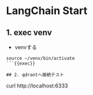 # LangChain Start

## 
## 1. exec venv
* venvする
```
source ~/venv/bin/activate
```{{exec}}

## 2. qdrantへ接続テスト
```
curl http://localhost:6333
```
